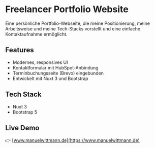 # Freelancer Portfolio Website

Eine persönliche Portfolio-Webseite, die meine Positionierung, meine Arbeitsweise und meine Tech-Stacks vorstellt und eine einfache Kontaktaufnahme ermöglicht.

## Features

- Modernes, responsives UI
- Kontaktformular mit HubSpot-Anbindung
- Terminbuchungsseite (Brevo) eingebunden
- Entwickelt mit Nuxt 3 und Bootstrap

## Tech Stack

- Nuxt 3
- Bootstrap 5

## Live Demo

👉 [www.manuelwittmann.de](https://www.manuelwittmann.de)
